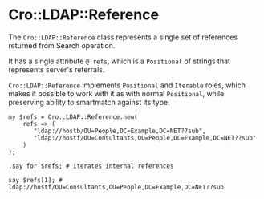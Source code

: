 # Cro::LDAP::Reference

The `Cro::LDAP::Reference` class represents a single set of references
returned from Search operation.

It has a single attribute `@.refs`, which is a `Positional` of strings
that represents server's referrals.

`Cro::LDAP::Reference` implements `Positional` and `Iterable` roles,
which makes it possible to work with it as with normal `Positional`,
while preserving ability to smartmatch against its type.

```perl6
my $refs = Cro::LDAP::Reference.new(
    refs => (
       "ldap://hostb/OU=People,DC=Example,DC=NET??sub",
       "ldap://hostf/OU=Consultants,OU=People,DC=Example,DC=NET??sub"
    )
);

.say for $refs; # iterates internal references

say $refs[1]; # ldap://hostf/OU=Consultants,OU=People,DC=Example,DC=NET??sub
```
